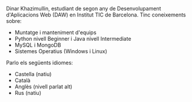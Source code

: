 Dinar Khazimullin, estudiant de segon any de Desenvolupament d'Aplicacions Web (DAW) en Institut TIC de Barcelona.
Tinc coneixements sobre:
- Muntatge i manteniment d'equips
- Python nivell Beginner i Java nivell Intermediate
- MySQL i MongoDB
- Sistemes Operatius (Windows i Linux)

Parlo els següents idiomes:
- Castella (natiu)
- Català
- Anglès (nivell parlat alt)
- Rus (natiu)
